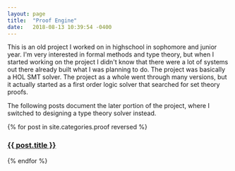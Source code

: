 ```yaml
---
layout: page
title:  "Proof Engine"
date:   2018-08-13 10:39:54 -0400
---
```

<p>
This is an old project I worked on in highschool in sophomore and junior year. I'm very interested in formal methods and type theory, but when I started working on the project I didn't know that there were a lot of systems out there already built what I was planning to do. The project was basically a HOL SMT solver. The project as a whole went through many versions, but it actually started as a first order logic solver that searched for set theory proofs.

The following posts document the later portion of the project, where I switched to designing a type theory solver instead.
</p>

{% for post in site.categories.proof reversed %}
<h3><a href="{{ post.url }}">{{ post.title }}</a></h3>
{% endfor %}
